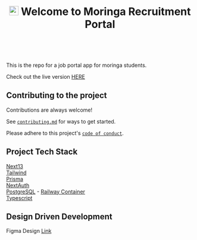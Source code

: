 <h1 align="center" style="margin-top: 1em; margin-bottom: 3em;">
  <p> <img src="https://media.giphy.com/media/hvRJCLFzcasrR4ia7z/giphy.gif" alt="Waving Hand" width="25px" height="25px"> Welcome to Moringa Recruitment Portal</p>
</h1>

This is the repo for a job portal app for moringa students.

Check out the live version [HERE]()

## Contributing to the project

Contributions are always welcome!

See [`contributing.md`]() for ways to get started.

Please adhere to this project's [`code of conduct`]().

## Project Tech Stack
[Next13](https://beta.nextjs.org/docs) <br/>
[Tailwind](https://tailwindcss.com/) <br/>
[Prisma](https://www.prisma.io/) <br/>
[NextAuth](https://next-auth.js.org/) <br/>
[PostgreSQL](https://www.postgresql.org/) - [Railway Container](https://railway.app/) <br/>
[Typescript](https://www.typescriptlang.org/) <br/>


## Design Driven Development
Figma Design [Link](https://www.figma.com/file/lPJF1a0l8N91y2TGjv1rdI/Morninga-Portal?node-id=0%3A1&t=ZL0X5vkxkefD36H1-1)

